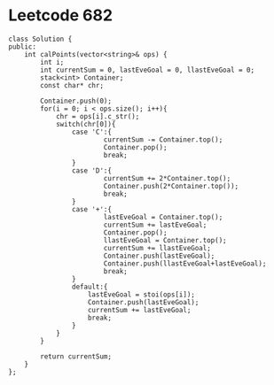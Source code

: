 # Leetcode 682
    class Solution {
    public:
        int calPoints(vector<string>& ops) {
            int i;
            int currentSum = 0, lastEveGoal = 0, llastEveGoal = 0;
            stack<int> Container;
            const char* chr;

            Container.push(0);
            for(i = 0; i < ops.size(); i++){
                chr = ops[i].c_str();
                switch(chr[0]){
                    case 'C':{
                            currentSum -= Container.top();
                            Container.pop();
                            break;
                    }
                    case 'D':{
                            currentSum += 2*Container.top();
                            Container.push(2*Container.top());
                            break;
                    }
                    case '+':{
                            lastEveGoal = Container.top();
                            currentSum += lastEveGoal;
                            Container.pop();
                            llastEveGoal = Container.top();
                            currentSum += llastEveGoal;
                            Container.push(lastEveGoal);
                            Container.push(llastEveGoal+lastEveGoal);
                            break;
                    }
                    default:{
                        lastEveGoal = stoi(ops[i]);
                        Container.push(lastEveGoal);
                        currentSum += lastEveGoal;
                        break;
                    }
                }
            }

            return currentSum;
        }
    };
